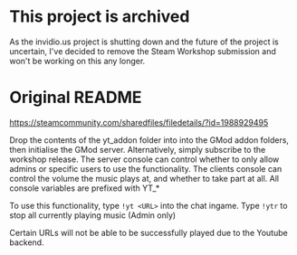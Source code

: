 # This project is archived
As the invidio.us project is shutting down and the future of the project is uncertain, I've decided to remove the Steam Workshop submission and won't be working on this any longer.

# Original README

https://steamcommunity.com/sharedfiles/filedetails/?id=1988929495

Drop the contents of the yt_addon folder into into the GMod addon folders, then initialise the GMod server. Alternatively, simply subscribe to the workshop release.
The server console can control whether to only allow admins or specific users to use the functionality.
The clients console can control the volume the music plays at, and whether to take part at all.
All console variables are prefixed with YT_*

To use this functionality, type `!yt <URL>` into the chat ingame.
Type `!ytr` to stop all currently playing music (Admin only)

Certain URLs will not be able to be successfully played due to the Youtube backend.